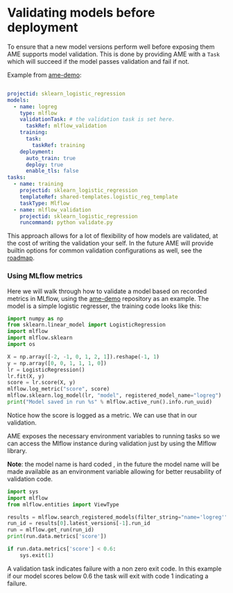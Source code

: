 # Validating models before deployment

To ensure that a new model versions perform well before exposing them AME supports model validation. This is done by providing AME with a `Task` which 
will succeed if the model passes validation and fail if not.

Example from [ame-demo](https://github.com/TeaInSpace/ame-demo):

```yaml

projectid: sklearn_logistic_regression
models:
  - name: logreg
    type: mlflow
    validationTask: # the validation task is set here.
      taskRef: mlflow_validation 
    training: 
      task:
        taskRef: training
    deployment:
      auto_train: true
      deploy: true
      enable_tls: false
tasks:
  - name: training
    projectid: sklearn_logistic_regression
    templateRef: shared-templates.logistic_reg_template
    taskType: Mlflow
  - name: mlflow_validation
    projectid: sklearn_logistic_regression
    runcommand: python validate.py
```

This approach allows for a lot of flexibility of how models are validated, at the cost of writing the validation your self. In the future AME will provide builtin options for common validation configurations as well, see the [roadmap](todo).

### Using MLflow metrics

Here we will walk through how to validate a model based on recorded metrics in MLflow, using the [ame-demo](https://github.com/TeaInSpace/ame-demo) repository as an example. The model is a simple logistic regresser, the training code looks like this:

```python
import numpy as np
from sklearn.linear_model import LogisticRegression
import mlflow
import mlflow.sklearn
import os

X = np.array([-2, -1, 0, 1, 2, 1]).reshape(-1, 1)
y = np.array([0, 0, 1, 1, 1, 0])
lr = LogisticRegression()
lr.fit(X, y)
score = lr.score(X, y)
mlflow.log_metric("score", score)
mlflow.sklearn.log_model(lr, "model", registered_model_name="logreg")
print("Model saved in run %s" % mlflow.active_run().info.run_uuid)
```

Notice how the score is logged as a metric. We can use that in our validation.

AME exposes the necessary environment variables to running tasks so we can access the Mlflow instance during validation just by using the Mlflow library.

**Note**: the model name is hard coded , in the future the model name will be made available as an environment variable allowing for better reusability of validation code.

```python
import sys
import mlflow
from mlflow.entities import ViewType

results = mlflow.search_registered_models(filter_string="name='logreg'")
run_id = results[0].latest_versions[-1].run_id
run = mlflow.get_run(run_id)
print(run.data.metrics['score'])

if run.data.metrics['score'] < 0.6:
    sys.exit(1)

```

A validation task indicates failure with a non zero exit code. In this example if our model scores below 0.6 the task will exit with code 1 indicating a failure.
